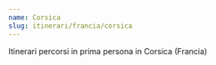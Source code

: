 ```yaml
---
name: Corsica
slug: itinerari/francia/corsica
---
```

Itinerari percorsi in prima persona in Corsica (Francia)
